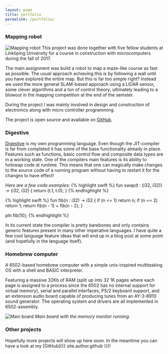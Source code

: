 ```yaml
---
layout: page
title: portfolio
permalink: /portfolio/
---
```


### Mapping robot
![](../assets/images/kartrobot.jpg "Mapping robot")
This project was done together with five fellow students at Linköping University for a course in construction with microcomputers during the fall of 2017. 

The main assignment was build a robot to map a maze-like course as fast as possible. The usual approach achieving this is by following a wall until you have explored the entire map. But this is far too simple right? Instead we used the more general SLAM-based approach using a LIDAR sensor, some clever algorithms and a ton of control theory; ultimately leading to a blowout in the mapping competition at the end of the semster.

During the project I was mainly involved in design and construction of electronics along with micro controller programming.

The project is open source and available on [GitHub](https://github.com/williamsjoblom/kmm).

### Digestive
[Digestive](https://github.com/williamsjoblom/compiler-experiment) is my own programming language. Even though the JIT-compiler is far from completed it has some of the base functionality already in place. Features such as functions, basic control flow and composite data types are in a working state. One of the compilers main features is its ability to hotswap code at runtime. This means that one can magically make changes to the source code of a running program without having to restart it for the changes to have effect!

_Here are a few code examples:_
{% highlight swift %}
fun swap(t : (i32, i32)) -> (i32, i32) {
     return (t.1, t.0);
}
{% endhighlight %}

{% highlight swift %}
fun fib(n : i32) -> i32 {
    if (n <= 1) return n;
    if (n == 2) return 1;
    return fib(n - 1) + fib(n - 2);
}

pln fib(10);
{% endhighlight %}

In its current state the compiler is pretty barebones and only contains generic features present in many other imperative languages. I have quite a few cool language feature ideas that will end up in a blog post at some point (and hopefully in the language itself).

### Homebrew computer
A 6502-based homebrew computer with a simple unix-inspired multitasking OS with a shell and BASIC interpreter. 

Featuring a massive 32Kb of RAM (split up into 32 1K pages where each page is assigned to a process since the 6502 has no internal support for virtual memory), serial and parallel interfaces, PS/2 keyboard support, and an extension audio board capable of producing tunes from an AY-3-8910 sound generator. The operating system and drivers are all implemented in 6502-assembly. 

![](../assets/images/20150525_210636.jpg "Main board")
_Main board with the memory monitor running._

### Other projects
Hopefully more projects will show up here soon. In the meantime you can have a look at my [GitHub]({{ site.author.github }})!
